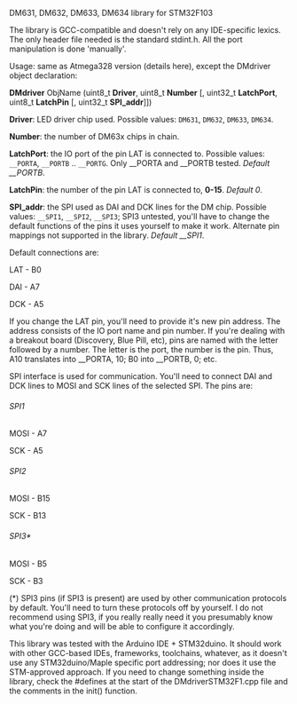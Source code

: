 DM631, DM632, DM633, DM634 library for STM32F103

The library is GCC-compatible and doesn't rely on any IDE-specific lexics. The only header file needed is the standard stdint.h. All the port manipulation is done 'manually'.

Usage: same as Atmega328 version (details here), except the DMdriver object declaration:

**DMdriver** ObjName (uint8_t **Driver**, uint8_t **Number** [, uint32_t **LatchPort**, uint8_t **LatchPin** [, uint32_t **SPI_addr**]])

**Driver**: LED driver chip used. Possible values: `DM631`, `DM632`, `DM633`, `DM634`.

**Number**: the number of DM63x chips in chain.

**LatchPort**: the IO port of the pin LAT is connected to. Possible values: `__PORTA`, `__PORTB` .. `__PORTG`. Only __PORTA and __PORTB tested. *Default __PORTB*.

**LatchPin**: the number of the pin LAT is connected to, **0-15**. *Default 0*.

**SPI_addr**: the SPI used as DAI and DCK lines for the DM chip. Possible values: `__SPI1`, `__SPI2`, `__SPI3`; SPI3 untested, you'll have to change the default functions of the pins it uses yourself to make it work. Alternate pin mappings not supported in the library. *Default __SPI1*.

Default connections are:

LAT - B0

DAI - A7

DCK - A5

If you change the LAT pin, you'll need to provide it's new pin address. The address consists of the IO port name and pin number. If you're dealing with a breakout board (Discovery, Blue Pill, etc), pins are named with the letter followed by a number. The letter is the port, the number is the pin. Thus, A10 translates into __PORTA, 10; B0 into __PORTB, 0; etc.

SPI interface is used for communication. You'll need to connect DAI and DCK lines to MOSI and SCK lines of the selected SPI. The pins are:

###### SPI1
MOSI - A7

SCK - A5

###### SPI2
MOSI - B15

SCK - B13

###### SPI3*
MOSI - B5

SCK - B3

(*) SPI3 pins (if SPI3 is present) are used by other communication protocols by default. You'll need to turn these protocols off by yourself. I do not recommend using SPI3, if you really really need it you presumably know what you're doing and will be able to configure it accordingly.

This library was tested with the Arduino IDE + STM32duino. It should work with other GCC-based IDEs, frameworks, toolchains, whatever, as it doesn't use any STM32duino/Maple specific port addressing; nor does it use the STM-approved approach. If you need to change something inside the library, check the #defines at the start of the DMdriverSTM32F1.cpp file and the comments in the init() function.


